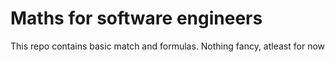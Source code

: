 # Maths for software engineers

This repo contains basic match and formulas. Nothing fancy, atleast for now

